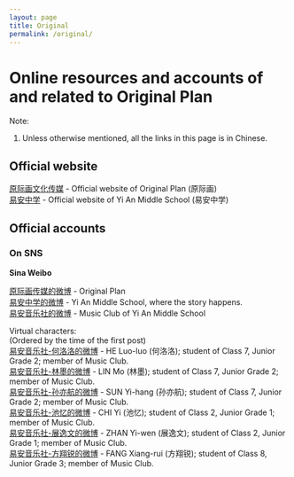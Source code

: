 ```yaml
---
layout: page
title: Original
permalink: /original/
---
```


# Online resources and accounts of and related to Original Plan

Note:  
1. Unless otherwise mentioned, all the links in this page is in Chinese.

## Official website

[原际画文化传媒](http://www.op-media.cn/) - Official website of Original Plan (原际画)  
[易安中学](http://www.yianschool.com/) - Official website of Yi An Middle School (易安中学)

## Official accounts

### On SNS

**Sina Weibo**

[原际画传媒的微博](http://weibo.com/satosan) - Original Plan  
[易安中学的微博](http://weibo.com/yianschool) - Yi An Middle School, where the story happens.  
[易安音乐社的微博](http://weibo.com/u/6094546964) - Music Club of Yi An Middle School  

Virtual characters:  
(Ordered by the time of the first post)  
[易安音乐社-何洛洛的微博](http://weibo.com/u/6117570574) - HE Luo-luo (何洛洛); student of Class 7, Junior Grade 2; member of Music Club.  
[易安音乐社-林墨的微博](http://weibo.com/u/6108312042) - LIN Mo (林墨); student of Class 7, Junior Grade 2; member of Music Club.  
[易安音乐社-孙亦航的微博](http://weibo.com/u/6108316220) - SUN Yi-hang (孙亦航); student of Class 7, Junior Grade 2; member of Music Club.  
[易安音乐社-池忆的微博](http://weibo.com/u/6117581836) - CHI Yi (池忆); student of Class 2, Junior Grade 1; member of Music Club.  
[易安音乐社-展逸文的微博](http://weibo.com/u/6108090526) - ZHAN Yi-wen (展逸文); student of Class 2, Junior Grade 1; member of Music Club.  
[易安音乐社-方翔锐的微博](http://weibo.com/u/6117583008) - FANG Xiang-rui (方翔锐); student of Class 8, Junior Grade 3; member of Music Club.  
